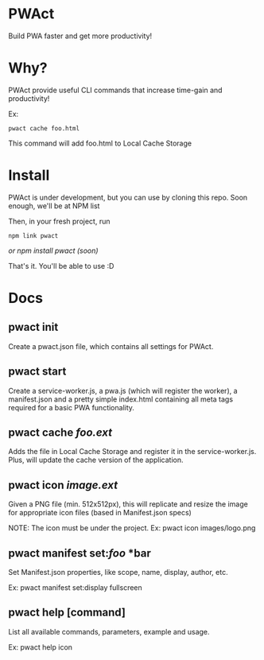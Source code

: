 # PWAct
Build PWA faster and get more productivity!

# Why?
PWAct provide useful CLI commands that increase time-gain and productivity!

Ex:

    pwact cache foo.html

This command will add foo.html to Local Cache Storage

# Install

PWAct is under development, but you can use by cloning this repo. Soon enough, we'll be at NPM list

Then, in your fresh project, run

    npm link pwact

*or npm install pwact (soon)*

That's it. You'll be able to use :D

# Docs

## pwact init

Create a pwact.json file, which contains all settings for PWAct.

## pwact start

Create a service-worker.js, a pwa.js (which will register the worker), a manifest.json and a pretty simple index.html containing all meta tags required for a basic PWA functionality.

## pwact cache *foo.ext*

Adds the file in Local Cache Storage and register it in the service-worker.js. Plus, will update the cache version of the application.

## pwact icon *image.ext*

Given a PNG file (min. 512x512px), this will replicate and resize the image for appropriate icon files (based in Manifest.json specs)

NOTE: The icon must be under the project. Ex: pwact icon images/logo.png

## pwact manifest set:*foo* *bar

Set Manifest.json properties, like scope, name, display, author, etc.

Ex: pwact manifest set:display fullscreen

## pwact help [command]

List all available commands, parameters, example and usage.

Ex: pwact help icon
